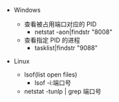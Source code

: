 - Windows
    - 查看被占用端口对应的 PID
        - netstat -aon|findstr "8008"
    - 查看指定 PID 的进程
        - tasklist|findstr "9088"

- Linux
    - lsof(list open files)
        - lsof -i:端口号
    - netstat -tunlp | grep 端口号